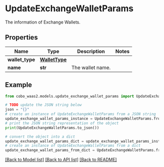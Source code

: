 # UpdateExchangeWalletParams

The information of Exchange Wallets.

## Properties

Name | Type | Description | Notes
------------ | ------------- | ------------- | -------------
**wallet_type** | [**WalletType**](WalletType.md) |  | 
**name** | **str** | The wallet name. | 

## Example

```python
from cobo_waas2.models.update_exchange_wallet_params import UpdateExchangeWalletParams

# TODO update the JSON string below
json = "{}"
# create an instance of UpdateExchangeWalletParams from a JSON string
update_exchange_wallet_params_instance = UpdateExchangeWalletParams.from_json(json)
# print the JSON string representation of the object
print(UpdateExchangeWalletParams.to_json())

# convert the object into a dict
update_exchange_wallet_params_dict = update_exchange_wallet_params_instance.to_dict()
# create an instance of UpdateExchangeWalletParams from a dict
update_exchange_wallet_params_from_dict = UpdateExchangeWalletParams.from_dict(update_exchange_wallet_params_dict)
```
[[Back to Model list]](../README.md#documentation-for-models) [[Back to API list]](../README.md#documentation-for-api-endpoints) [[Back to README]](../README.md)



